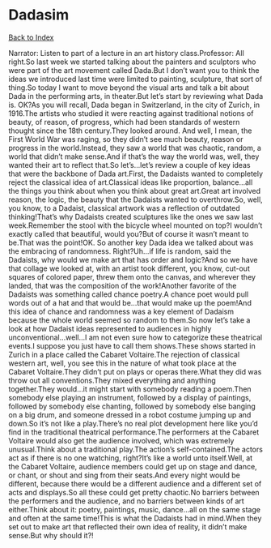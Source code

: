 # Dadasim
[Back to Index](https://github.com/windows10010/tpoExtractor/blog/master/README.md)

Narrator: Listen to part of a lecture in an art history class.Professor: All right.So last week we started talking about the painters and sculptors who were part of the art movement called Dada.But I don’t want you to think the ideas we introduced last time were limited to painting, sculpture, that sort of thing.So today I want to move beyond the visual arts and talk a bit about Dada in the performing arts, in theater.But let’s start by reviewing what Dada is. OK?As you will recall, Dada began in Switzerland, in the city of Zurich, in 1916.The artists who studied it were reacting against traditional notions of beauty, of reason, of progress, which had been standards of western thought since the 18th century.They looked around. And well, I mean, the First World War was raging, so they didn’t see much beauty, reason or progress in the world.Instead, they saw a world that was chaotic, random, a world that didn’t make sense.And if that’s the way the world was, well, they wanted their art to reflect that.So let’s…let’s review a couple of key ideas that were the backbone of Dada art.First, the Dadaists wanted to completely reject the classical idea of art.Classical ideas like proportion, balance…all the things you think about when you think about great art.Great art involved reason, the logic, the beauty that the Dadaists wanted to overthrow.So, well, you know, to a Dadaist, classical artwork was a reflection of outdated thinking!That’s why Dadaists created sculptures like the ones we saw last week.Remember the stool with the bicycle wheel mounted on top?I wouldn’t exactly called that beautiful, would you?But of course it wasn’t meant to be.That was the point!OK. So another key Dada idea we talked about was the embracing of randomness. Right?Uh…if life is random, said the Dadaists, why would we make art that has order and logic?And so we have that collage we looked at, with an artist took different, you know, cut-out squares of colored paper, threw them onto the canvas, and wherever they landed, that was the composition of the work!Another favorite of the Dadaists was something called chance poetry.A chance poet would pull words out of a hat and that would be…that would make up the poem!And this idea of chance and randomness was a key element of Dadaism because the whole world seemed so random to them.So now let’s take a look at how Dadaist ideas represented to audiences in highly unconventional…well…I am not even sure how to categorize these theatrical events.I suppose you just have to call them shows.These shows started in Zurich in a place called the Cabaret Voltaire.The rejection of classical western art, well, you see this in the nature of what took place at the Cabaret Voltaire.They didn’t put on plays or operas there.What they did was throw out all conventions.They mixed everything and anything together.They would…it might start with somebody reading a poem.Then somebody else playing an instrument, followed by a display of paintings, followed by somebody else chanting, followed by somebody else banging on a big drum, and someone dressed in a robot costume jumping up and down.So it’s not like a play.There’s no real plot development here like you’d find in the traditional theatrical performance.The performers at the Cabaret Voltaire would also get the audience involved, which was extremely unusual.Think about a traditional play.The action’s self-contained.The actors act as if there is no one watching, right?It’s like a world unto itself.Well, at the Cabaret Voltaire, audience members could get up on stage and dance, or chant, or shout and sing from their seats.And every night would be different, because there would be a different audience and a different set of acts and displays.So all these could get pretty chaotic.No barriers between the performers and the audience, and no barriers between kinds of art either.Think about it: poetry, paintings, music, dance…all on the same stage and often at the same time!This is what the Dadaists had in mind.When they set out to make art that reflected their own idea of reality, it didn’t make sense.But why should it?! 